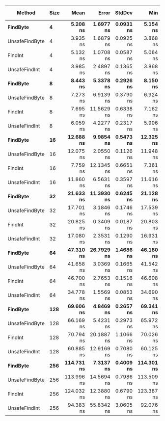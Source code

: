 |         Method | Size |       Mean |      Error |    StdDev |        Min |        Max |        P90 | Gen 0 | Gen 1 | Gen 2 | Allocated |
|--------------- |----- |-----------:|-----------:|----------:|-----------:|-----------:|-----------:|------:|------:|------:|----------:|
|       **FindByte** |    **4** |   **5.208 ns** |  **1.6977 ns** | **0.0931 ns** |   **5.154 ns** |   **5.316 ns** |   **5.284 ns** |     **-** |     **-** |     **-** |         **-** |
| UnsafeFindByte |    4 |   3.935 ns |  1.6879 ns | 0.0925 ns |   3.868 ns |   4.040 ns |   4.011 ns |     - |     - |     - |         - |
|        FindInt |    4 |   5.132 ns |  1.0708 ns | 0.0587 ns |   5.064 ns |   5.173 ns |   5.170 ns |     - |     - |     - |         - |
|  UnsafeFindInt |    4 |   3.985 ns |  2.4897 ns | 0.1365 ns |   3.868 ns |   4.135 ns |   4.098 ns |     - |     - |     - |         - |
|       **FindByte** |    **8** |   **8.443 ns** |  **5.3378 ns** | **0.2926 ns** |   **8.150 ns** |   **8.735 ns** |   **8.677 ns** |     **-** |     **-** |     **-** |         **-** |
| UnsafeFindByte |    8 |   7.273 ns |  6.9139 ns | 0.3790 ns |   6.924 ns |   7.676 ns |   7.585 ns |     - |     - |     - |         - |
|        FindInt |    8 |   7.695 ns | 11.5629 ns | 0.6338 ns |   7.162 ns |   8.396 ns |   8.222 ns |     - |     - |     - |         - |
|  UnsafeFindInt |    8 |   6.059 ns |  4.2277 ns | 0.2317 ns |   5.906 ns |   6.326 ns |   6.250 ns |     - |     - |     - |         - |
|       **FindByte** |   **16** |  **12.688 ns** |  **9.9854 ns** | **0.5473 ns** |  **12.325 ns** |  **13.317 ns** |  **13.138 ns** |     **-** |     **-** |     **-** |         **-** |
| UnsafeFindByte |   16 |  12.075 ns |  2.0550 ns | 0.1126 ns |  11.948 ns |  12.165 ns |  12.154 ns |     - |     - |     - |         - |
|        FindInt |   16 |   7.759 ns | 12.1345 ns | 0.6651 ns |   7.361 ns |   8.527 ns |   8.300 ns |     - |     - |     - |         - |
|  UnsafeFindInt |   16 |  11.860 ns |  6.5631 ns | 0.3597 ns |  11.616 ns |  12.273 ns |  12.157 ns |     - |     - |     - |         - |
|       **FindByte** |   **32** |  **21.633 ns** | **11.3930 ns** | **0.6245 ns** |  **21.128 ns** |  **22.331 ns** |  **22.153 ns** |     **-** |     **-** |     **-** |         **-** |
| UnsafeFindByte |   32 |  17.701 ns |  3.1846 ns | 0.1746 ns |  17.539 ns |  17.886 ns |  17.844 ns |     - |     - |     - |         - |
|        FindInt |   32 |  20.825 ns |  0.3409 ns | 0.0187 ns |  20.803 ns |  20.836 ns |  20.836 ns |     - |     - |     - |         - |
|  UnsafeFindInt |   32 |  17.080 ns |  2.3531 ns | 0.1290 ns |  16.931 ns |  17.159 ns |  17.157 ns |     - |     - |     - |         - |
|       **FindByte** |   **64** |  **47.310 ns** | **26.7929 ns** | **1.4686 ns** |  **46.180 ns** |  **48.970 ns** |  **48.532 ns** |     **-** |     **-** |     **-** |         **-** |
| UnsafeFindByte |   64 |  41.658 ns |  3.0369 ns | 0.1665 ns |  41.542 ns |  41.848 ns |  41.795 ns |     - |     - |     - |         - |
|        FindInt |   64 |  46.700 ns |  2.7653 ns | 0.1516 ns |  46.608 ns |  46.875 ns |  46.823 ns |     - |     - |     - |         - |
|  UnsafeFindInt |   64 |  34.778 ns |  1.5569 ns | 0.0853 ns |  34.690 ns |  34.860 ns |  34.845 ns |     - |     - |     - |         - |
|       **FindByte** |  **128** |  **69.606 ns** |  **4.8469 ns** | **0.2657 ns** |  **69.341 ns** |  **69.872 ns** |  **69.819 ns** |     **-** |     **-** |     **-** |         **-** |
| UnsafeFindByte |  128 |  66.169 ns |  5.4231 ns | 0.2973 ns |  65.972 ns |  66.511 ns |  66.414 ns |     - |     - |     - |         - |
|        FindInt |  128 |  70.794 ns | 20.1887 ns | 1.1066 ns |  70.026 ns |  72.062 ns |  71.708 ns |     - |     - |     - |         - |
|  UnsafeFindInt |  128 |  60.885 ns | 12.9169 ns | 0.7080 ns |  60.125 ns |  61.526 ns |  61.422 ns |     - |     - |     - |         - |
|       **FindByte** |  **256** | **114.731 ns** |  **7.3137 ns** | **0.4009 ns** | **114.301 ns** | **115.095 ns** | **115.035 ns** |     **-** |     **-** |     **-** |         **-** |
| UnsafeFindByte |  256 | 113.996 ns | 14.5694 ns | 0.7986 ns | 113.509 ns | 114.917 ns | 114.646 ns |     - |     - |     - |         - |
|        FindInt |  256 | 124.032 ns | 12.3880 ns | 0.6790 ns | 123.387 ns | 124.740 ns | 124.586 ns |     - |     - |     - |         - |
|  UnsafeFindInt |  256 |  94.383 ns | 55.8342 ns | 3.0605 ns |  92.076 ns |  97.855 ns |  96.928 ns |     - |     - |     - |         - |
